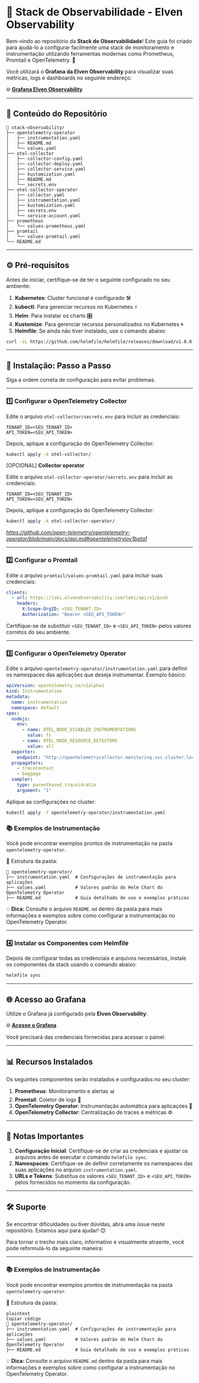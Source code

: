 # 🌟 Stack de Observabilidade - Elven Observability

Bem-vindo ao repositório da **Stack de Observabilidade**! Este guia foi criado para ajudá-lo a configurar facilmente uma stack de monitoramento e instrumentação utilizando ferramentas modernas como Prometheus, Promtail e OpenTelemetry. 🚀

Você utilizará o **Grafana da Elven Observability** para visualizar suas métricas, logs e dashboards no seguinte endereço:

🌐 [**Grafana Elven Observability**](https://grafana.elvenobservability.com/)

---

## 🧰 Conteúdo do Repositório

```
📂 stack-observability/
├── opentelemetry-operator
│   ├── instrumentation.yaml
│   ├── README.md
│   └── values.yaml
├── otel-collector
│   ├── collector-config.yaml
│   ├── collector-deploy.yaml
│   ├── collector-service.yaml
│   ├── kustomization.yaml
│   ├── README.md
│   └── secrets.env
├── otel-collector-operator
│   ├── collector.yaml
│   ├── instrumentation.yaml
│   ├── kustomization.yaml
│   ├── secrets.env
│   └── service-account.yaml
├── prometheus
│   └── values-prometheus.yaml
├── promtail
│   └── values-promtail.yaml
└── README.md
```

---

## ⚙️ Pré-requisitos

Antes de iniciar, certifique-se de ter o seguinte configurado no seu ambiente:

1. **Kubernetes**: Cluster funcional e configurado 🛠️
2. **kubectl**: Para gerenciar recursos no Kubernetes ⚡
3. **Helm**: Para instalar os charts 🎛️
4. **Kustomize**: Para gerenciar recursos personalizados no Kubernetes 🌀
5. **Helmfile**: Se ainda não tiver instalado, use o comando abaixo:

```bash
curl -sL https://github.com/helmfile/helmfile/releases/download/v1.0.0-rc.7/helmfile_1.0.0-rc.7_linux_amd64.tar.gz | sudo tar -xz -C /usr/local/bin
```

---

## 🚀 Instalação: Passo a Passo

Siga a ordem correta de configuração para evitar problemas.

---

### 1️⃣ Configurar o OpenTelemetry Collector

Edite o arquivo `otel-collector/secrets.env` para incluir as credenciais:

```
TENANT_ID=<SEU_TENANT_ID>
API_TOKEN=<SEU_API_TOKEN>
```

Depois, aplique a configuração do OpenTelemetry Collector:

```bash
kubectl apply -k otel-collector/
```

[OPCIONAL] **Collector operator**

Edite o arquivo `otel-collector-operator/secrets.env` para incluir as credenciais:

```
TENANT_ID=<SEU_TENANT_ID>
API_TOKEN=<SEU_API_TOKEN>
```

Depois, aplique a configuração do OpenTelemetry Collector:

```bash
kubectl apply -k otel-collector-operator/
```

*https://github.com/open-telemetry/opentelemetry-operator/blob/main/docs/api.md#opentelemetryiov1beta1*

---

### 2️⃣ Configurar o Promtail

Edite o arquivo `promtail/values-promtail.yaml` para incluir suas credenciais:

```yaml
clients:
  - url: https://loki.elvenobservability.com/loki/api/v1/push
    headers:
      X-Scope-OrgID: <SEU_TENANT_ID>
      Authorization: "Bearer <SEU_API_TOKEN>"
```

Certifique-se de substituir `<SEU_TENANT_ID>` e `<SEU_API_TOKEN>` pelos valores corretos do seu ambiente.

---

### 3️⃣ Configurar o OpenTelemetry Operator

Edite o arquivo `opentelemetry-operator/instrumentation.yaml` para definir os namespaces das aplicações que deseja instrumentar. Exemplo básico:

```yaml
apiVersion: opentelemetry.io/v1alpha1
kind: Instrumentation
metadata:
  name: instrumentation
  namespace: default
spec:
  nodejs:
    env:
      - name: OTEL_NODE_DISABLED_INSTRUMENTATIONS
        value: fs
      - name: OTEL_NODE_RESOURCE_DETECTORS
        value: all
  exporter:
    endpoint: "http://opentelemetrycollector.monitoring.svc.cluster.local:4318"
  propagators:
    - tracecontext
    - baggage
  sampler:
    type: parentbased_traceidratio
    argument: "1"
```

Aplique as configurações no cluster:

```bash
kubectl apply -f opentelemetry-operator/instrumentation.yaml
```

### 📚 Exemplos de Instrumentação

Você pode encontrar exemplos prontos de instrumentação na pasta `opentelemetry-operator`.

📂 Estrutura da pasta:

```
📂 opentelemetry-operator/
├── instrumentation.yaml  # Configurações de instrumentação para aplicações
├── values.yaml           # Valores padrão do Helm Chart do OpenTelemetry Operator
├── README.md             # Guia detalhado de uso e exemplos práticos
```

💡 **Dica:** Consulte o arquivo `README.md` dentro da pasta para mais informações e exemplos sobre como configurar a instrumentação no OpenTelemetry Operator.

---

### 4️⃣ Instalar os Componentes com Helmfile

Depois de configurar todas as credenciais e arquivos necessários, instale os componentes da stack usando o comando abaixo:

```bash
helmfile sync
```

---

## 🌐 Acesso ao Grafana

Utilize o Grafana já configurado pela **Elven Observability**:

🌐 [**Acesse o Grafana**](https://grafana.elvenobservability.com/)

Você precisará das credenciais fornecidas para acessar o painel.

---

## 📊 Recursos Instalados

Os seguintes componentes serão instalados e configurados no seu cluster:

1. **Prometheus**: Monitoramento e alertas 📊
2. **Promtail**: Coletor de logs 📜
3. **OpenTelemetry Operator**: Instrumentação automática para aplicações 🔧
4. **OpenTelemetry Collector**: Centralização de traces e métricas ⚙️

---

## 📝 Notas Importantes

1. **Configuração Inicial**: Certifique-se de criar as credenciais e ajustar os arquivos antes de executar o comando `helmfile sync`.
2. **Namespaces**: Certifique-se de definir corretamente os namespaces das suas aplicações no arquivo `instrumentation.yaml`.
3. **URLs e Tokens**: Substitua os valores `<SEU_TENANT_ID>` e `<SEU_API_TOKEN>` pelos fornecidos no momento da configuração.

---

## 🛠️ Suporte

Se encontrar dificuldades ou tiver dúvidas, abra uma issue neste repositório. Estamos aqui para ajudar! 😊

Para tornar o trecho mais claro, informativo e visualmente atraente, você pode reformulá-lo da seguinte maneira:

---

### 📚 Exemplos de Instrumentação

Você pode encontrar exemplos prontos de instrumentação na pasta `opentelemetry-operator`.

📂 Estrutura da pasta:

```
plaintext
Copiar código
📂 opentelemetry-operator/
├── instrumentation.yaml  # Configurações de instrumentação para aplicações
├── values.yaml           # Valores padrão do Helm Chart do OpenTelemetry Operator
├── README.md             # Guia detalhado de uso e exemplos práticos

```

💡 **Dica:** Consulte o arquivo `README.md` dentro da pasta para mais informações e exemplos sobre como configurar a instrumentação no OpenTelemetry Operator.